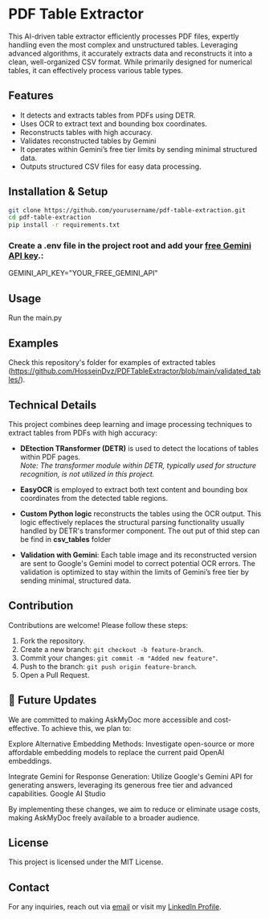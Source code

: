 

# PDF Table Extractor
This AI-driven table extractor efficiently processes PDF files, expertly handling even the most complex and unstructured tables. Leveraging advanced algorithms, it accurately extracts data and reconstructs it into a clean, well-organized CSV format. While primarily designed for numerical tables, it can effectively process various table types.

## Features
- It detects and extracts tables from PDFs using DETR.
- Uses OCR to extract text and bounding box coordinates.
- Reconstructs tables with high accuracy.
- Validates reconstructed tables by Gemini
- It operates within Gemini’s free tier limits by sending minimal structured data.
- Outputs structured CSV files for easy data processing.

## Installation & Setup
```bash
git clone https://github.com/yourusername/pdf-table-extraction.git
cd pdf-table-extraction
pip install -r requirements.txt
```
### Create a .env file in the project root and add your [free Gemini API key](https://ai.google.dev/gemini-api/docs/api-key).:
GEMINI_API_KEY="YOUR_FREE_GEMINI_API"

## Usage
Run the main.py


## Examples  
Check this repository's folder for examples of extracted tables (https://github.com/HosseinDvz/PDFTableExtractor/blob/main/validated_tables/).  


## Technical Details  
This project combines deep learning and image processing techniques to extract tables from PDFs with high accuracy:

- **DEtection TRansformer (DETR)** is used to detect the locations of tables within PDF pages.  
  *Note: The transformer module within DETR, typically used for structure recognition, is not utilized in this project.*

- **EasyOCR** is employed to extract both text content and bounding box coordinates from the detected table regions.

- **Custom Python logic** reconstructs the tables using the OCR output. This logic effectively replaces the structural parsing functionality usually handled by DETR's transformer component. The
out put of thid step can be find in **csv_tables** folder

- **Validation with Gemini**: Each table image and its reconstructed version are sent to Google's Gemini model to correct potential OCR errors. The validation is optimized to stay within the limits of Gemini’s free tier by sending minimal, structured data.


## Contribution
Contributions are welcome! Please follow these steps:
1. Fork the repository.
2. Create a new branch: `git checkout -b feature-branch`.
3. Commit your changes: `git commit -m "Added new feature"`.
4. Push to the branch: `git push origin feature-branch`.
5. Open a Pull Request.

## 🔮 Future Updates
We are committed to making AskMyDoc more accessible and cost-effective. To achieve this, we plan to:

Explore Alternative Embedding Methods: Investigate open-source or more affordable embedding models to replace the current paid OpenAI embeddings.​

Integrate Gemini for Response Generation: Utilize Google's Gemini API for generating answers, leveraging its generous free tier and advanced capabilities.​
Google AI Studio

By implementing these changes, we aim to reduce or eliminate usage costs, making AskMyDoc freely available to a broader audience.

## License
This project is licensed under the MIT License.

## Contact
For any inquiries, reach out via [email](mailto:hosdvz@gmail.com) or visit my [LinkedIn Profile](https://www.linkedin.com/in/hosseindvz).

